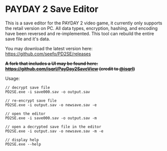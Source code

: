 PAYDAY 2 Save Editor
===================
This is a save editor for the PAYDAY 2 video game, it currently only supports the retail version on PC.  All data types, encryption, hashing, and encoding have been reversed and re-implemented. This tool can rebuild the entire save file and it's data.  

You may download the latest version here: https://github.com/seefo/PD2SE/releases

**~~A fork that includes a UI may be found here: https://github.com/isqrl/PayDay2SaveView (credit to [@isqrl](https://github.com/isqrl))~~**

Usage:

    // decrypt save file
    PD2SE.exe -i save000.sav -o output.sav 
    
    // re-encrypt save file
    PD2SE.exe -i output.sav -o newsave.sav -e 
    
    // open the editor
    PD2SE.exe -i save000.sav -o output.sav -m

    // open a decrypted save file in the editor
    PD2SE.exe -i output.sav -o newsave.sav -m -e

    // display help
    PD2SE.exe --help 
